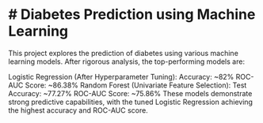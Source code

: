 # # Diabetes Prediction using Machine Learning
This project explores the prediction of diabetes using various machine learning models. After rigorous analysis, the top-performing models are:

Logistic Regression (After Hyperparameter Tuning):
Accuracy: ~82%
ROC-AUC Score: ~86.38%
Random Forest (Univariate Feature Selection):
Test Accuracy: ~77.27%
ROC-AUC Score: ~75.86%
These models demonstrate strong predictive capabilities, with the tuned Logistic Regression achieving the highest accuracy and ROC-AUC score.



